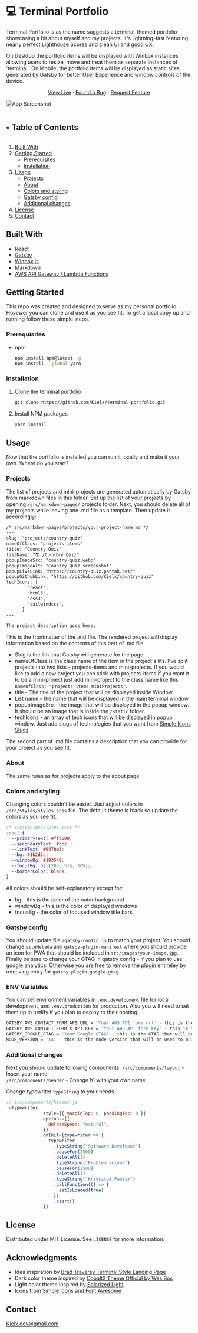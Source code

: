# 💻 Terminal Portfolio

Terminal Portfolio is as the name suggests a terminal-themed portfolio showcasing a bit about myself and my projects.
It's lightning-fast featuring nearly perfect Lighthouse Scores and clean UI and good UX.

On Desktop the portfolio items will be displayed with Winbox instances allowing users to resize, move and treat them as separate instances of 'terminal'.
On Mobile, the portfolio items will be displayed as static sites generated by Gatsby for better User Experience and window controls of the device.

<p align="center">
    <a href="https://pantak.net/">View Live</a>
    ·
    <a href="https://github.com/Kielx/terminal-portfolio/issues">Found a Bug</a>
    ·
    <a href="https://github.com/Kielx/terminal-portfolio/issues">Request Feature</a>
  </p>
</p>

![App Screenshot](https://raw.githubusercontent.com/Kielx/terminal-portfolio/master/static/PortfolioSS.png "Screenshot of app")

<!-- TABLE OF CONTENTS -->
<details open="open">
  <summary><h2 style="display: inline-block">Table of Contents</h2></summary>
  <ol>
    <li><a href="#built-with">Built With</a></li>
    <li><a href="#getting-started">Getting Started</a>
    <ul>
      <li><a href="#prerequisites">Prerequisites</a></li>
      <li><a href="#installation">Installation</a></li>
    </ul>
    </li>
    <li><a href="#usage">Usage</a>
    <ul>
      <li><a href="#projects">Projects</a></li>
      <li><a href="#about">About</a></li>
      <li><a href="#colors-and-styling">Colors and styling</a></li>
      <li><a href="#gatsby-config">Gatsby config</a></li>
      <li><a href="#additional-changes">Additional changes</a></li>
    </ul>
    </li>
    <li><a href="#license">License</a></li>
    <li><a href="#contact">Contact</a></li>
  </ol>
</details>

<!-- ABOUT THE PROJECT -->
## Built With

* [React](https://reactjs.org/)
* [Gatsby](https://www.gatsbyjs.com/)
* [Winbox.js](https://github.com/nextapps-de/winbox)
* [Markdown](https://www.markdownguide.org/getting-started/)
* [AWS API Gateway / Lambda Functions](https://aws.amazon.com/)

<!-- GETTING STARTED -->
## Getting Started
This repo was created and designed to serve as my personal portfolio. Hovewer you can clone and use it as you see fit. 
To get a local copy up and running follow these simple steps.

### Prerequisites

* npm

  ```sh
  npm install npm@latest -g
  npm install --global yarn
  ```

### Installation

1. Clone the terminal portfolio

   ```sh
   git clone https://github.com/Kielx/terminal-portfolio.git
   ```

2. Install NPM packages

   ```sh
   yarn install
   ```

<!-- USAGE EXAMPLES -->
## Usage

Now that the portfolio is installed you can run it locally and make it your own. Where do you start?

### Projects

The list of projects and mini-projects are generated automatically by Gatsby from markdown files in this folder. Set up the list of your projects by opening ```/src/markdown-pages/``` projects folder. Next, you should delete all of my projects while leaving one .md file as a template. Then update it accordingly:

```markdown
/* src/markdown-pages/projects/your-project-name.md */
---
slug: "projects/country-quiz"
nameOfClass: "projects-items"
title: "Country Quiz"
listName: "🌎 /Country Quiz"
popupImageSrc: "country-quiz.webp"
popupImageAlt: "Country Quiz screenshot"
popupLiveLink: "https://country-quiz.pantak.net/"
popupGithubLink: "https://github.com/Kielx/country-quiz"
techIcons: [
        "react",
        "html5",
        "css3",
        "tailwindcss",
      ]
---

The project description goes here.
```

This is the frontmatter of the .md file. The rendered project will display information based on the contents of this part of .md file.

* Slug is the link that Gatsby will generate for the page.
* nameOfClass is the class name of the item in the project's lits. I've split projects into two lists - projects-items and mini-projects. If you would like to add a new project you can stick with projects-items if you want it to be a mini-project just add mini-project to the class name like this `nameOfClass: "projects-items miniProjects"`.
* title - The title of the project that will be displayed inside Window
* List name - the name that will be displayed in the main terminal window
* popupImageSrc - the image that will be displayed in the popup window. It should be an image that is inside the `/static` folder.
* techIcons - an array of tech icons that will be displayed in popup window. Just add slugs of technologies that you want from [Simple Icons Slugs](https://github.com/simple-icons/simple-icons/blob/develop/slugs.md)

The second part of .md file contains a description that you can provide for your project as you see fit.

### About

The same rules as for projects apply to the about page.

### Colors and styling

Changing colors couldn't be easier. Just adjust colors in `/src/styles/styles.scss` file.
The default theme is black so update the colors as you see fit.

```scss
/* src/styles/styles.scss */
:root {
  --primaryText: #ffc600;
  --secondaryText: #ccc;
  --linkText: #047be3;
  --bg: #1b2d3a;
  --windowBg: #193549;
  --focusBg: hsl(205, 51%, 16%);
  --borderColor: black;
}
```

All colors should be self-explanatory except for:

* bg - this is the color of the outer background
* windowBg - this is the color of displayed windows
* focusBg - the color of focused window title bars

### Gatsby config

You should update file `/gatsby-config.js` to match your project. You should change `siteMetada` and `gatsby-plugin-manifest` where you should provide an icon for PWA that should be included in `src/images/your-image.jpg`. Finally be sure to change your GTAG in gatsby config - if you plan to use google analytics. Otherwise you are free to remove the plugin entireley by removing entry for `gatsby-plugin-google-gtag`

### ENV Variables

You can set environment variables in `.env.development` file for local development, and `.env.production` for production.
Also you will need to set them up in netlify if you plan to deploy to their hosting. 

```sh
GATSBY_AWS_CONTACT_FORM_API_URL = 'Your AWS API form url' - this is the url of the form that will be used to send emails from the contact form.
GATSBY_AWS_CONTACT_FORM_X_API_KEY = 'Your AWS API form key' - this is the key of the form that will be used to send emails from the contact form.
GATSBY_GOOGLE_GTAG = 'Your Google GTAG' - this is the GTAG that will be used to track your site if you decide to use google analytics.
NODE_VERSION = '14' - this is the node version that will be used to build your project. This variable is only needed when you are using netlify.
```

### Additional changes

Next you should update following components:
`/src/components/layout` - Insert your name. <br>
`/src/components/header` - Change h1 with your own name. <br>

Change typewriter `typeString` to your needs.
```javaScript
// src/components/header.js
 <Typewriter
              style={{ marginTop: 0, paddingTop: 0 }}
              options={{
                deleteSpeed: "natural",
              }}
              onInit={typewriter => {
                typewriter
                  .typeString("Software Developer")
                  .pauseFor(2500)
                  .deleteAll()
                  .typeString("Problem solver")
                  .pauseFor(2500)
                  .deleteAll()
                  .typeString("Krzysztof Pantak")
                  .callFunction(() => {
                    setIsLoaded(true)
                  })
                  .start()
              }}
```



<!-- LICENSE -->
## License

Distributed under MIT License. See `LICENSE` for more information.

## Acknowledgments

- Idea inspiration by [Brad Traversy Terminal Style Landing Page](https://www.youtube.com/watch?v=jQCk2yo10YY)
- Dark color theme inspired by [Cobalt2 Theme Official by Wes Bos](https://marketplace.visualstudio.com/items?itemName=wesbos.theme-cobalt2)
- Light color theme inspired by [Solarized Light](https://en.wikipedia.org/wiki/Solarized_(color_scheme)2)
- Icons from [Simple Icons](https://github.com/simple-icons/simple-icons) and [Font Awesome](https://fontawesome.com/)

<!-- CONTACT -->
## Contact

Kielx.dev@gmail.com
<!-- MARK
<!--stackedit_data:
eyJoaXN0b3J5IjpbNzc5ODUwNjQ3XX0=
-->
